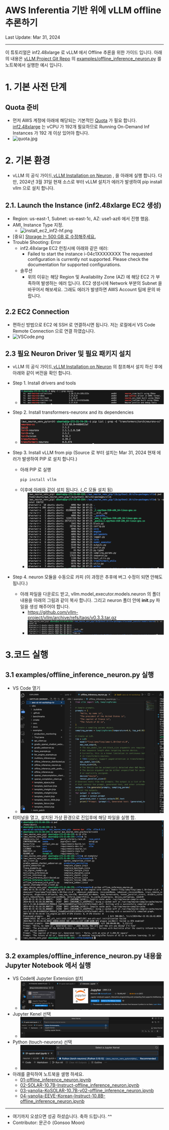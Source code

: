 #  AWS Inferentia 기반 위에 vLLM offline 추론하기

Last Update: Mar 31, 2024

---

이 튜토리얼은 inf2.48xlarge 로 vLLM 에서 Offline 추론을 위한 가이드 입니다. 
아래의 내용은 [vLLM Project Git Repo](https://github.com/vllm-project/vllm) 의 [examples/offline_inference_neuron.py](https://github.com/vllm-project/vllm/blob/main/examples/offline_inference_neuron.py) 를 노트북에서 실행한 예시 입니다.


<p> 

# 1. 기본 사전 단계
## Quota 준비 
- 먼저 AWS 계정에 아래에 해당되는 기본적인 [Quota](https://docs.aws.amazon.com/servicequotas/latest/userguide/intro.html) 가 필요 합니다. [inf2.48xlarge](https://awsdocs-neuron.readthedocs-hosted.com/en/latest/general/arch/neuron-hardware/inf2-arch.html) 는 vCPU 가 192개 필요하므로 Running On-Demand Inf Instances 가 192 개 이상 있어야 합니다. 
- ![quota.jpg](../../tutorial/inference-Llama-2-13b/img/quota.jpg)

# 2. 기본 환경 
- vLLM 의 공식 가이드,[vLLM Installation on Neuron](https://docs.vllm.ai/en/latest/getting_started/neuron-installation.html#) , 을 아래에 실행 합니다. 다만, 2024년 3월 31일 현재 소스로 부터 vLLM 설치가 에러가 발생하여 pip install vllm 으로 설치 합니다.

##  2.1. Launch the Instance (inf2.48xlarge EC2 생성)
- Region: us-east-1, Subnet: us-east-1c, AZ: use1-az6 에서 진행 했음.
- AMI, Instance Type 지정. 
    - ![install_ec2_inf2-hf.png](../../hf-optimum/01-Chatbot-Llama-2-13B-Inf2/img/install_ec2_inf2-hf.png)
- [중요] <u>Storage 는 500 GB 로 수정해주세요.</u>
- Trouble Shooting: Error
    - inf2.48xlarge EC2 런칭시에 아래와 같은 에러:
        - Failed to start the instance i-04c1XXXXXXXX The requested configuration is currently not supported. Please check the documentation for supported configurations.
    - 솔루션
        - 위의 이유는 해당 Region 및 Availability Zone (AZ) 에 해당 EC2 가 부족하여 발생하는 에러 입니다. EC2 생성시에 Network 부분의 Subnet 을 바꾸어서 해보세요. 그래도 에러가 발생하면 AWS Account 팀에 문의 바랍니다. 

## 2.2 EC2 Connection
- 편하신 방법으로 EC2 에 SSH 로 연결하시면 됩니다. 저는 로컬에서 VS Code Remote Connection 으로 연결 하였습니다. 
- ![VSCode.png](../../tutorial/inference-Llama-2-13b/img/VSCode.png)


## 2.3 필요 Neuron Driver 및 필요 패키지 설치
- vLLM 의 공식 가이드,[vLLM Installation on Neuron](https://docs.vllm.ai/en/latest/getting_started/neuron-installation.html#) 의 참조해서 설치 하신 후에 아래와 같이 버전을 확인 합니다. 

- Step 1. Install drivers and tools
    - ![neuronx_version.jpg](img/neuronx_version.jpg)
- Step 2. Install transformers-neuronx and its dependencies    
    - ![torch_transformer_version.jpg](img/torch_transformer_version.jpg)
- Step 3. Install vLLM from pip (Source 로 부터 설치는 Mar 31, 2024 현재 에러가 발생하여 PIP 로 설치 합니다.)
    - 아래 PIP 로 실행 
        ```
        pip install vllm
        ```
    - 이후에 아래와 같이 설치 됩니다. (_C 모듈 설치 됨)
        - ![pip_install.jpg](img/pip_install.jpg)
- Step 4. neuron 모듈을 수동으로 카피 (이 과정은 추후에 버그 수정이 되면 안해도 됩니다.)
    - 아래 파일을 다운로드 받고, vllm.model_executor.models.neuron 의 폴더 내용을 아래의 그림과 같이 복사 합니다. 그리고 neuron 폴더 안에 __init__.py 파일을 생성 해주어야 합니다.
        - https://github.com/vllm-project/vllm/archive/refs/tags/v0.3.3.tar.gz
        - ![neuron_folder.jpg](img/neuron_folder.jpg)
    


# 3.코드 실행
## 3.1 examples/offline_inference_neuron.py 실행
- VS Code 열기
    - ![vs_code_ide.jpg](img/vs_code_ide.jpg)
- 터미널을 열고, 설치된 가상 환경으로 진입후에 해당 파일을 실행 함.
    - ![run_py_code.jpg](img/run_py_code.jpg)    

## 3.2 examples/offline_inference_neuron.py 내용을 Jupyter Notebook 에서 실행
- VS Code에 Jupyter Extension 설치
    - ![install_jupyter.jpg](img/install_jupyter.jpg)
- Jupyter Kenel 선택
    - ![select_jupyter_kernel.jpg](img/select_jupyter_kernel.jpg)
- Python (touch-neuronx) 선택
    - ![select_neuronx.jpg](img/select_neuronx.jpg)
- 아래를 클릭하여 노트북을 샐행 하세요.
    - [01-offline_inference_neuron.ipynb](01-offline_inference_neuron.ipynb)
    - [02-SOLAR-10.7B-Instruct-offline_inference_neuron.ipynb](02-SOLAR-10.7B-Instruct-offline_inference_neuron.ipynb)
    - [03-yanolja-KoSOLAR-10.7B-v02-offline_inference_neuron.ipynb](03-yanolja-KoSOLAR-10.7B-v02-offline_inference_neuron.ipynb)        
    - [04-yanolja-EEVE-Korean-Instruct-10.8B-offline_inference_neuron.ipynb](04-yanolja-EEVE-Korean-Instruct-10.8B-offline_inference_neuron.ipynb)        




<p>

---

- 여기까지 오셨으면 성공 하셨습니다. 축하 드립니다. ^^
- Contributor: 문곤수 (Gonsoo Moon)